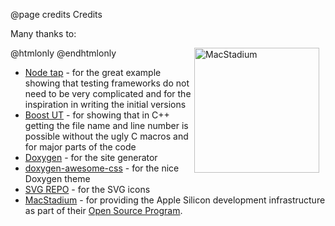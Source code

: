 @page credits Credits

Many thanks to:

@htmlonly
<a href="https://www.macstadium.com">
  <img src="https://uploads-ssl.webflow.com/5ac3c046c82724970fc60918/5c019d917bba312af7553b49_MacStadium-developerlogo.png" alt="MacStadium" style="float: right; width: 200px; margin-right: 10px;">
</a>
@endhtmlonly

- [Node tap](https://node-tap.org) - for the great example showing that
  testing frameworks do not need to be very complicated and for the
  inspiration in writing the initial versions
- [Boost UT](https://boost-ext.github.io/ut/) - for showing that in
  C++ getting the file name and line number is possible without the
  ugly C macros and for major parts of the code
- [Doxygen](https://www.doxygen.nl) - for the site generator
- [doxygen-awesome-css](https://jothepro.github.io/doxygen-awesome-css/) -
for the nice Doxygen theme
- [SVG REPO](https://www.svgrepo.com/collection/scarlab-duotone-line-vectors/) - for the SVG icons
- [MacStadium](https://www.macstadium.com) - for providing the Apple Silicon development infrastructure as part of their [Open Source Program](https://www.macstadium.com/opensource/members).
